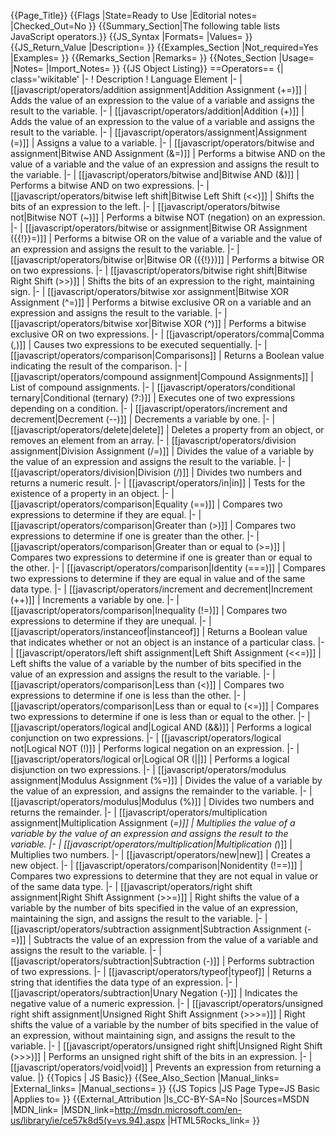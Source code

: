 {{Page_Title}}
{{Flags
|State=Ready to Use
|Editorial notes=
|Checked_Out=No
}}
{{Summary_Section|The following table lists JavaScript operators.}}
{{JS_Syntax
|Formats=
|Values=
}}
{{JS_Return_Value
|Description=
}}
{{Examples_Section
|Not_required=Yes
|Examples=
}}
{{Remarks_Section
|Remarks=
}}
{{Notes_Section
|Usage=
|Notes=
|Import_Notes=
}}
{{JS Object Listing}}
==Operators==
{| class='wikitable'
|-
! Description
! Language Element
|-
| [[javascript/operators/addition assignment|Addition Assignment (+=)]]
| Adds the value of an expression to the value of a variable and assigns the result to the variable.
|-
| [[javascript/operators/addition|Addition (+)]]
| Adds the value of an expression to the value of a variable and assigns the result to the variable.
|-
| [[javascript/operators/assignment|Assignment (=)]]
| Assigns a value to a variable.
|-
| [[javascript/operators/bitwise and assignment|Bitwise AND Assignment (&amp;=)]]
| Performs a bitwise AND on the value of a variable and the value of an expression and assigns the result to the variable.
|-
| [[javascript/operators/bitwise and|Bitwise AND (&amp;)]]
| Performs a bitwise AND on two expressions.
|-
| [[javascript/operators/bitwise left shift|Bitwise Left Shift (&lt;&lt;)]]
| Shifts the bits of an expression to the left.
|-
| [[javascript/operators/bitwise not|Bitwise NOT (~)]]
| Performs a bitwise NOT (negation) on an expression.
|-
| [[javascript/operators/bitwise or assignment|Bitwise OR Assignment ({{!}}=)]]
| Performs a bitwise OR on the value of a variable and the value of an expression and assigns the result to the variable.
|-
| [[javascript/operators/bitwise or|Bitwise OR ({{!}})]]
| Performs a bitwise OR on two expressions.
|-
| [[javascript/operators/bitwise right shift|Bitwise Right Shift (&gt;&gt;)]]
| Shifts the bits of an expression to the right, maintaining sign.
|-
| [[javascript/operators/bitwise xor assignment|Bitwise XOR Assignment (^=)]]
| Performs a bitwise exclusive OR on a variable and an expression and assigns the result to the variable.
|-
| [[javascript/operators/bitwise xor|Bitwise XOR (^)]]
| Performs a bitwise exclusive OR on two expressions.
|-
| [[javascript/operators/comma|Comma (,)]]
| Causes two expressions to be executed sequentially.
|-
| [[javascript/operators/comparison|Comparisons]]
| Returns a Boolean value indicating the result of the comparison.
|-
| [[javascript/operators/compound assignment|Compound Assignments]]
| List of compound assignments.
|-
| [[javascript/operators/conditional ternary|Conditional (ternary) (?:)]]
| Executes one of two expressions depending on a condition.
|-
| [[javascript/operators/increment and decrement|Decrement (--)]]
| Decrements a variable by one.
|-
| [[javascript/operators/delete|delete]]
| Deletes a property from an object, or removes an element from an array.
|-
| [[javascript/operators/division assignment|Division Assignment (/=)]]
| Divides the value of a variable by the value of an expression and assigns the result to the variable.
|-
| [[javascript/operators/division|Division (/)]]
| Divides two numbers and returns a numeric result.
|-
| [[javascript/operators/in|in]]
| Tests for the existence of a property in an object.
|-
| [[javascript/operators/comparison|Equality (==)]]
| Compares two expressions to determine if they are equal.
|-
| [[javascript/operators/comparison|Greater than (&gt;)]]
| Compares two expressions to determine if one is greater than the other.
|-
| [[javascript/operators/comparison|Greater than or equal to (&gt;=)]]
| Compares two expressions to determine if one is greater than or equal to the other.
|-
| [[javascript/operators/comparison|Identity (===)]]
| Compares two expressions to determine if they are equal in value and of the same data type.
|-
| [[javascript/operators/increment and decrement|Increment (++)]]
| Increments a variable by one.
|-
| [[javascript/operators/comparison|Inequality (!=)]]
| Compares two expressions to determine if they are unequal.
|-
| [[javascript/operators/instanceof|instanceof]]
| Returns a Boolean value that indicates whether or not an object is an instance of a particular class.
|-
| [[javascript/operators/left shift assignment|Left Shift Assignment (&lt;&lt;=)]]
| Left shifts the value of a variable by the number of bits specified in the value of an expression and assigns the result to the variable.
|-
| [[javascript/operators/comparison|Less than (&lt;)]]
| Compares two expressions to determine if one is less than the other.
|-
| [[javascript/operators/comparison|Less than or equal to (&lt;=)]]
| Compares two expressions to determine if one is less than or equal to the other.
|-
| [[javascript/operators/logical and|Logical AND (&amp;&amp;)]]
| Performs a logical conjunction on two expressions.
|-
| [[javascript/operators/logical not|Logical NOT (!)]]
| Performs logical negation on an expression.
|-
| [[javascript/operators/logical or|Logical OR (<nowiki>||</nowiki>]]
| Performs a logical disjunction on two expressions.
|-
| [[javascript/operators/modulus assignment|Modulus Assignment (%=)]]
| Divides the value of a variable by the value of an expression, and assigns the remainder to the variable.
|-
| [[javascript/operators/modulus|Modulus (%)]]
| Divides two numbers and returns the remainder.
|-
| [[javascript/operators/multiplication assignment|Multiplication Assignment (*=)]]
| Multiplies the value of a variable by the value of an expression and assigns the result to the variable.
|-
| [[javascript/operators/multiplication|Multiplication (*)]]
| Multiplies two numbers.
|-
| [[javascript/operators/new|new]]
| Creates a new object.
|-
| [[javascript/operators/comparison|Nonidentity (!==)]]
| Compares two expressions to determine that they are not equal in value or of the same data type.
|-
| [[javascript/operators/right shift assignment|Right Shift Assignment (&gt;&gt;=)]]
| Right shifts the value of a variable by the number of bits specified in the value of an expression, maintaining the sign, and assigns the result to the variable.
|-
| [[javascript/operators/subtraction assignment|Subtraction Assignment (-=)]]
| Subtracts the value of an expression from the value of a variable and assigns the result to the variable.
|-
| [[javascript/operators/subtraction|Subtraction (-)]]
| Performs subtraction of two expressions.
|-
| [[javascript/operators/typeof|typeof]]
| Returns a string that identifies the data type of an expression.
|-
| [[javascript/operators/subtraction|Unary Negation (-)]]
| Indicates the negative value of a numeric expression.
|-
| [[javascript/operators/unsigned right shift assignment|Unsigned Right Shift Assignment (&gt;&gt;&gt;=)]]
| Right shifts the value of a variable by the number of bits specified in the value of an expression, without maintaining sign, and assigns the result to the variable.
|-
| [[javascript/operators/unsigned right shift|Unsigned Right Shift (&gt;&gt;&gt;)]]
| Performs an unsigned right shift of the bits in an expression.
|-
| [[javascript/operators/void|void]]
| Prevents an expression from returning a value.
|}
{{Topics | JS Basic}}
{{See_Also_Section
|Manual_links=
|External_links=
|Manual_sections=
}}
{{JS Topics
|JS Page Type=JS Basic
|Applies to=
}}
{{External_Attribution
|Is_CC-BY-SA=No
|Sources=MSDN
|MDN_link=
|MSDN_link=http://msdn.microsoft.com/en-us/library/ie/ce57k8d5(v=vs.94).aspx
|HTML5Rocks_link=
}}